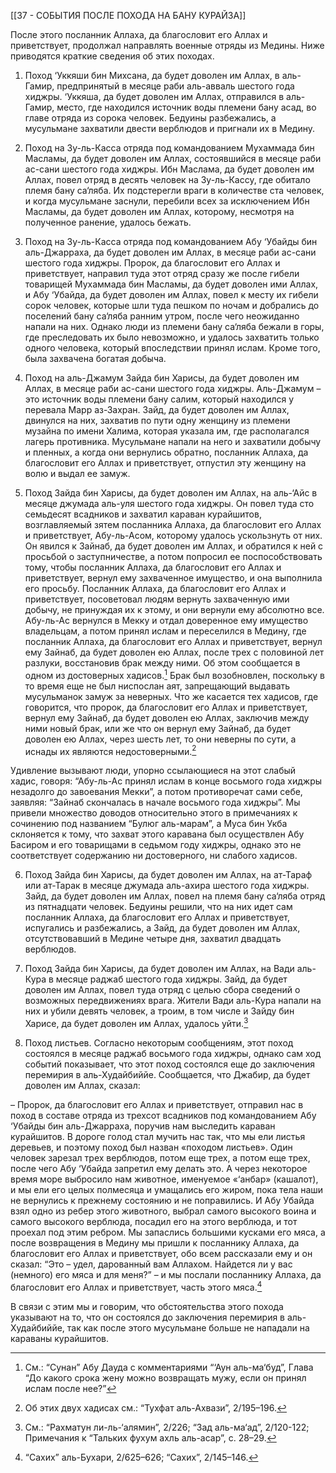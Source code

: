 [[37 - СОБЫТИЯ ПОСЛЕ ПОХОДА НА БАНУ КУРАЙЗА]]

После этого посланник Аллаха, да благословит его Аллах и приветствует, продолжал направлять военные отряды из Медины. Ниже приводятся краткие сведения об этих походах.

1. Поход ‘Уккяши бин Михсана, да будет доволен им Аллах, в аль-Гамир, предпринятый в месяце раби аль-авваль шестого года хиджры. ‘Уккяша, да будет доволен им Аллах, отправился в аль-Гамир, место, где находился источник воды племени бану асад, во главе отряда из сорока человек. Бедуины разбежались, а мусульмане захватили двести верблюдов и пригнали их в Медину.

2. Поход на Зу-ль-Касса отряда под командованием Мухаммада бин Масламы, да будет доволен им Аллах, состоявшийся в месяце раби ас-сани шестого года хиджры. Ибн Маслама, да будет доволен им Аллах, повел отряд в десять человек на Зу-ль-Кассу, где обитало племя бану са‘ляба. Их подстерегли враги в количестве ста человек, и когда мусульмане заснули, перебили всех за исключением Ибн Масламы, да будет доволен им Аллах, которому, несмотря на полученное ранение, удалось бежать.

3. Поход на Зу-ль-Касса отряда под командованием Абу ‘Убайды бин аль-Джарраха, да будет доволен им Аллах, в месяце раби ас-сани шестого года хиджры. Пророк, да благословит его Аллах и приветствует, направил туда этот отряд сразу же после гибели товарищей Мухаммада бин Масламы, да будет доволен ими Аллах, и Абу ‘Убайда, да будет доволен им Аллах, повел к месту их гибели сорок человек, которые шли туда пешком по ночам и добрались до поселений бану са‘ляба ранним утром, после чего неожиданно напали на них. Однако люди из племени бану са‘ляба бежали в горы, где преследовать их было невозможно, и удалось захватить только одного человека, который впоследствии принял ислам. Кроме того, была захвачена богатая добыча.

4. Поход на аль-Джамум Зайда бин Харисы, да будет доволен им Аллах, в месяце раби ас-сани шестого года хиджры. Аль-Джамум – это источник воды племени бану салим, который находился у перевала Марр аз-Захран. Зайд, да будет доволен им Аллах, двинулся на них, захватив по пути одну женщину из племени музайна по имени Халима, которая указала им, где располагался лагерь противника. Мусульмане напали на него и захватили добычу и пленных, а когда они вернулись обратно, посланник Аллаха, да благословит его Аллах и приветствует, отпустил эту женщину на волю и выдал ее замуж.

5. Поход Зайда бин Харисы, да будет доволен им Аллах, на аль-‘Айс в месяце джумада аль-уля шестого года хиджры. Он повел туда сто семьдесят всадников и захватил караван курайшитов, возглавляемый зятем посланника Аллаха, да благословит его Аллах и приветствует, Абу-ль-Асом, которому удалось ускользнуть от них. Он явился к Зайнаб, да будет доволен им Аллах, и обратился к ней с просьбой о заступничестве, а потом попросил ее поспособствовать тому, чтобы посланник Аллаха, да благословит его Аллах и приветствует, вернул ему захваченное имущество, и она выполнила его просьбу. Посланник Аллаха, да благословит его Аллах и приветствует, посоветовал людям вернуть захваченную ими добычу, не принуждая их к этому, и они вернули ему абсолютно все. Абу-ль-Ас вернулся в Мекку и отдал доверенное ему имущество владельцам, а потом принял ислам и переселился в Медину, где посланник Аллаха, да благословит его Аллах и приветствует, вернул ему Зайнаб, да будет доволен ею Аллах, после трех с половиной лет разлуки, восстановив брак между ними. Об этом сообщается в одном из достоверных хадисов.[^1] Брак был возобновлен, поскольку в то время еще не был ниспослан аят, запрещающий выдавать мусульманок замуж за неверных. Что же касается тех хадисов, где говорится, что пророк, да благословит его Аллах и приветствует, вернул ему Зайнаб, да будет доволен ею Аллах, заключив между ними новый брак, или же что он вернул ему Зайнаб, да будет доволен ею Аллах, через шесть лет, то они неверны по сути, а иснады их являются недостоверными.[^2]

Удивление вызывают люди, упорно ссылающиеся на этот слабый хадис, говоря: “Абу-ль-Ас принял ислам в конце восьмого года хиджры незадолго до завоевания Мекки”, а потом противоречат сами себе, заявляя: “Зайнаб скончалась в начале восьмого года хиджры”. Мы привели множество доводов относительно этого в примечаниях к сочинению под названием “Булюг аль-марам”, а Муса бин Укба склоняется к тому, что захват этого каравана был осуществлен Абу Басиром и его товарищами в седьмом году хиджры, однако это не соответствует содержанию ни достоверного, ни слабого хадисов. 

6. Поход Зайда бин Харисы, да будет доволен им Аллах, на ат-Тараф или ат-Тарак в месяце джумада аль-ахира шестого года хиджры. Зайд, да будет доволен им Аллах, повел на племя бану са‘ляба отряд из пятнадцати человек. Бедуины решили, что на них идет сам посланник Аллаха, да благословит его Аллах и приветствует, испугались и разбежались, а Зайд, да будет доволен им Аллах, отсутствовавший в Медине четыре дня, захватил двадцать верблюдов.

7. Поход Зайда бин Харисы, да будет доволен им Аллах, на Вади аль-Кура в месяце раджаб шестого года хиджры. Зайд, да будет доволен им Аллах, повел туда отряд с целью сбора сведений о возможных передвижениях врага. Жители Вади аль-Кура напали на них и убили девять человек, а троим, в том числе и Зайду бин Харисе, да будет доволен им Аллах, удалось уйти.[^3]

8. Поход листьев. Согласно некоторым сообщениям, этот поход состоялся в месяце раджаб восьмого года хиджры, однако сам ход событий показывает, что этот поход состоялся еще до заключения перемирия в аль-Худайбиййе. Сообщается, что Джабир, да будет доволен им Аллах, сказал:

– Пророк, да благословит его Аллах и приветствует, отправил нас в поход в составе отряда из трехсот всадников под командованием Абу ‘Убайды бин аль-Джарраха, поручив нам выследить караван курайшитов. В дороге голод стал мучить нас так, что мы ели листья деревьев, и поэтому поход был назван «походом листьев». Один человек зарезал трех верблюдов, потом еще трех, а потом еще трех, после чего Абу ‘Убайда запретил ему делать это. А через некоторое время море выбросило нам животное, именуемое «‘анбар» (кашалот), и мы ели его целых полмесяца и умащались его жиром, пока тела наши не вернулись к прежнему состоянию и не поправились. И Абу Убайда взял одно из ребер этого животного, выбрал самого высокого воина и самого высокого верблюда, посадил его на этого верблюда, и тот проехал под этим ребром. Мы запаслись большими кусками его мяса, а после возвращения в Медину мы пришли к посланнику Аллаха, да благословит его Аллах и приветствует, обо всем рассказали ему и он сказал: “Это – удел, дарованный вам Аллахом. Найдется ли у вас (немного) его мяса и для меня?” – и мы послали посланнику Аллаха, да благословит его Аллах и приветствует, часть этого мяса.[^4]

В связи с этим мы и говорим, что обстоятельства этого похода указывают на то, что он состоялся до заключения перемирия в аль-Худайбиййе, так как после этого мусульмане больше не нападали на караваны курайшитов.

[^1]: См.: “Сунан” Абу Дауда с комментариями “‘Аун аль-ма‘буд”, Глава “До какого срока жену можно возвращать мужу, если он принял ислам после нее?”

[^2]: Об этих двух хадисах см.: “Тухфат аль-Ахвази”, 2/195–196.

[^3]: См.: “Рахматун ли-ль-‘алямин”, 2/226; “Зад аль-ма‘ад”, 2/120-122; Примечания к “Тальких фухум ахль аль-асар”, с. 28–29.

[^4]: “Сахих” аль-Бухари, 2/625–626; “Сахих”, 2/145–146.


